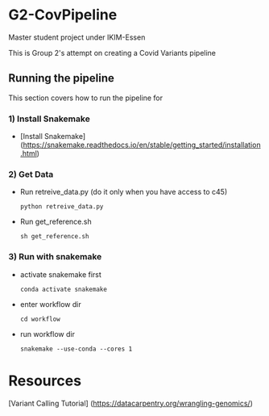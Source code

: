 # G2-CovPipeline
Master student project under IKIM-Essen

This is Group 2's attempt on creating a Covid Variants pipeline

## Running the pipeline
This section covers how to run the pipeline for

### 1) Install Snakemake
- [Install Snakemake] (https://snakemake.readthedocs.io/en/stable/getting_started/installation.html)

### 2) Get Data
- Run retreive_data.py (do it only when you have access to c45)
    ```
    python retreive_data.py
    ```

- Run get_reference.sh
    ```
    sh get_reference.sh
    ```
### 3) Run with snakemake 
- activate snakemake first
    ```
    conda activate snakemake
    ```

- enter workflow dir
    ```
    cd workflow
    ```

- run workflow dir
    ```
    snakemake --use-conda --cores 1
    ```







# Resources
[Variant Calling Tutorial] (https://datacarpentry.org/wrangling-genomics/)

